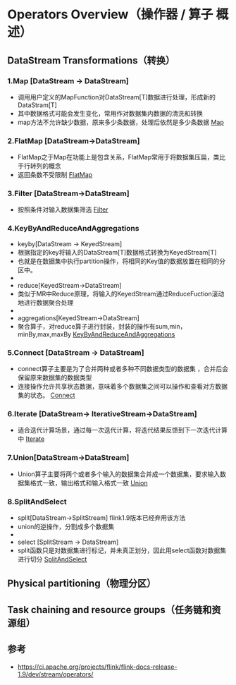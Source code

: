 # Operators Overview（操作器 / 算子 概述）

## DataStream Transformations（转换）
### 1.Map [DataStream -> DataStream] 
  * 调用用户定义的MapFunction对DataStream[T]数据进行处理，形成新的DataStram[T]
  * 其中数据格式可能会发生变化，常用作对数据集内数据的清洗和转换
  * map方法不允许缺少数据，原来多少条数据，处理后依然是多少条数据
   [Map](../../codes/hairless-notes-streaming/src/main/scala/wang/yangting/tech/flink/streaming/scala/operators/transformation/TransformationMap.scala) 
   
### 2.FlatMap [DataStream->DataStream]
  * FlatMap之于Map在功能上是包含关系，FlatMap常用于将数据集压扁，类比于行转列的概念
  * 返回条数不受限制
   [FlatMap](../../codes/hairless-notes-streaming/src/main/scala/wang/yangting/tech/flink/streaming/scala/operators/transformation/TransformationFlatMap.scala) 
  
###  3.Filter [DataStream->DataStream]
  * 按照条件对输入数据集筛选
   [Filter](../../codes/hairless-notes-streaming/src/main/scala/wang/yangting/tech/flink/streaming/scala/operators/transformation/TransformationFilter.scala) 
  
###  4.KeyByAndReduceAndAggregations
  * keyby[DataStream -> KeyedStream]
  * 根据指定的key将输入的DataStream[T]数据格式转换为KeyedStream[T]
  * 也就是在数据集中执行partition操作，将相同的Key值的数据放置在相同的分区中。
  *
  * reduce[KeyedStream->DataStream]
  * 类似于MR中Reduce原理，将输入的KeyedStream通过ReduceFuction滚动地进行数据聚合处理
  *
  * aggregations[KeyedStream->DataStream]
  * 聚合算子，对reduce算子进行封装，封装的操作有sum,min，minBy,max,maxBy
    [KeyByAndReduceAndAggregations](../../codes/hairless-notes-streaming/src/main/scala/wang/yangting/tech/flink/streaming/scala/operators/transformation/TransformationKeyByAndReduceAndAggregations.scala) 
  
###  5.Connect [DataStream -> DataStream]
  * connect算子主要是为了合并两种或者多种不同数据类型的数据集 ，合并后会保留原来数据集的数据类型
  * 连接操作允许共享状态数据，意味着多个数据集之间可以操作和查看对方数据集的状态。
    [Connect](../../codes/hairless-notes-streaming/src/main/scala/wang/yangting/tech/flink/streaming/scala/operators/transformation/TransformationConnect.scala) 
  
###  6.Iterate [DataStream-> IterativeStream->DataStream]
  * 适合迭代计算场景，通过每一次迭代计算，将迭代结果反馈到下一次迭代计算中
    [Iterate](../../codes/hairless-notes-streaming/src/main/scala/wang/yangting/tech/flink/streaming/scala/operators/transformation/TransformationIterate.scala) 
  
###  7.Union[DataStream->DataStream]
  * Union算子主要将两个或者多个输入的数据集合并成一个数据集，要求输入数据集格式一致，输出格式和输入格式一致
    [Union](../../codes/hairless-notes-streaming/src/main/scala/wang/yangting/tech/flink/streaming/scala/operators/transformation/TransformationUnion.scala) 
  
### 8.SplitAndSelect
  * split[DataStream->SplitStream]  flink1.9版本已经弃用该方法
  * union的逆操作，分割成多个数据集
  *
  * select [SplitStream -> DataStream]
  * split函数只是对数据集进行标记，并未真正划分，因此用select函数对数据集进行切分 
    [SplitAndSelect](../../codes/hairless-notes-streaming/src/main/scala/wang/yangting/tech/flink/streaming/scala/operators/transformation/TransformationSplitAndSelect.scala)
## Physical partitioning（物理分区）

## Task chaining and resource groups（任务链和资源组）

## 参考
* <https://ci.apache.org/projects/flink/flink-docs-release-1.9/dev/stream/operators/>